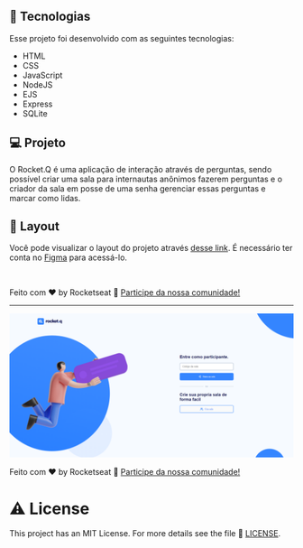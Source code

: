 


## 🚀 Tecnologias

Esse projeto foi desenvolvido com as seguintes tecnologias:

- HTML
- CSS
- JavaScript
- NodeJS
- EJS
- Express
- SQLite

## 💻 Projeto

O Rocket.Q é uma aplicação de interação através de perguntas, sendo possível criar uma sala para internautas anônimos fazerem perguntas e o criador da sala em posse de uma senha gerenciar essas perguntas e marcar como lidas.

## 🔖 Layout

Você pode visualizar o layout do projeto através [desse link](https://www.figma.com/community/file/1009821158959690135/Roquet.q). É necessário ter conta no [Figma](https://figma.com) para acessá-lo.

<br>

Feito com ♥ by Rocketseat :wave: [Participe da nossa comunidade!](https://discordapp.com/invite/gCRAFhc)

---

<center><img src="images/README_exemplo.png" alt="Print do site para Readme_Exemplo"/></center>

Feito com ♥ by Rocketseat :wave: [Participe da nossa comunidade!](https://discordapp.com/invite/gCRAFhc)

# ⚠️ License

This project has an MIT License.
For more details see the file 🧾 [LICENSE](https://github.com/Abaine-desing/NLW-Heat/blob/master/LICENSE.TXT).